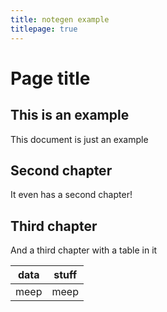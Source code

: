 ```yaml
---
title: notegen example
titlepage: true
---
```


# Page title

## This is an example

This document is just an example

## Second chapter

It even has a second chapter!

## Third chapter

And a third chapter with a table in it

data | stuff
-----|-----
meep | meep
